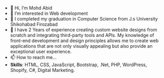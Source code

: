 - 👋 Hi, I’m Mohd Abid 
- 👀 I’m interested in Web development 
- 🌱 I completed my graduation in Computer Science from J.s University Shikohabad Firozabad 
- 💞️ I have 2 Years of experience creating custom website designs from scratch and integrating third-party tools and APIs. My knowledge of front-end development and design principles allows me to create web applications that are not only visually appealing but also provide an exceptional user experience. 
- 📫 How to reach me...
- **Skills**: HTML, CSS, JavaScript, Bootstrap, .Net, PHP, WordPress, Shopify, C#, Digital Marketing.

<!---
Abid1998/Abid1998 is a ✨ special ✨ repository because its `README.md` (this file) appears on your GitHub profile.
You can click the Preview link to take a look at your changes.
--->
